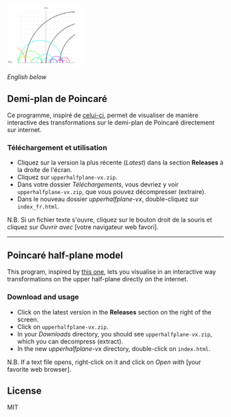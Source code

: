 <img src="images/psl2rAction.png" width=35% alt="Poincaré half-plane model">

*English below*

## Demi-plan de Poincaré

Ce programme, inspiré de <a href="https://github.com/samueleblanc/riemannsphere" target="_blank">celui-ci</a>, permet de visualiser de manière interactive des transformations sur le demi-plan de Poincaré directement sur internet. 

### Téléchargement et utilisation

* Cliquez sur la version la plus récente (*Latest*) dans la section **Releases** à la droite de l'écran.
* Cliquez sur ``upperhalfplane-vx.zip``.
* Dans votre dossier *Téléchargements*, vous devriez y voir ``upperhalfplane-vx.zip``, que vous pouvez décompresser (extraire).
* Dans le nouveau dossier *upperhalfplane-vx*, double-cliquez sur ``index_fr.html``.

N.B. Si un fichier texte s'ouvre, cliquez sur le bouton droit de la souris et cliquez sur *Ouvrir avec* [votre navigateur web favori]. 

--------------------------------------

## Poincaré half-plane model

This program, inspired by <a href="https://github.com/samueleblanc/riemannsphere" target="_blank">this one</a>, lets you visualise in an interactive way transformations on the upper half-plane directly on the internet. 

### Download and usage

* Click on the latest version in the **Releases** section on the right of the screen.
* Click on ``upperhalfplane-vx.zip``.
* In your *Downloads* directory, you should see ``upperhalfplane-vx.zip``, which you can decompress (extract).
* In the new *upperhalfplane-vx* directory, double-click on ``index.html``.

N.B. If a text file opens, right-click on it and click on *Open with* [your favorite web browser].

## License 

MIT
